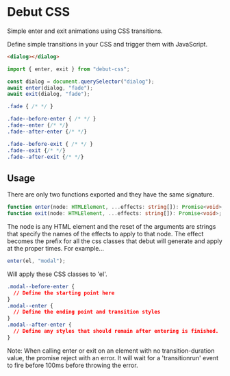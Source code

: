 # Debut CSS

Simple enter and exit animations using CSS transitions.

Define simple transitions in your CSS and trigger them with JavaScript.

```html
<dialog></dialog>
```

```js
import { enter, exit } from "debut-css";

const dialog = document.querySelector("dialog");
await enter(dialog, "fade");
await exit(dialog, "fade");
```

<!-- prettier-ignore -->
```css
.fade { /* */ }

.fade--before-enter { /* */ }
.fade--enter {/* */}
.fade--after-enter {/* */}

.fade--before-exit { /* */ }
.fade--exit {/* */}
.fade--after-exit {/* */}
```

## Usage

There are only two functions exported and they have the same signature.

```ts
function enter(node: HTMLElement, ...effects: string[]): Promise<void>;
function exit(node: HTMLElement, ...effects: string[]): Promise<void>;
```

The node is any HTML element and the reset of the arguments are strings that specify the names of the effects to apply to that node. The effect becomes the prefix for all the css classes that debut will generate and apply at the proper times. For example...

```js
enter(el, "modal");
```

Will apply these CSS classes to 'el'.

```css
.modal--before-enter {
  // Define the starting point here
}
.modal--enter {
  // Define the ending point and transition styles
}
.modal--after-enter {
  // Define any styles that should remain after entering is finished.
}
```

Note: When calling enter or exit on an element with no transition-duration value, the promise reject with an error. It will wait for a 'transitionrun' event to fire before 100ms before throwing the error.
